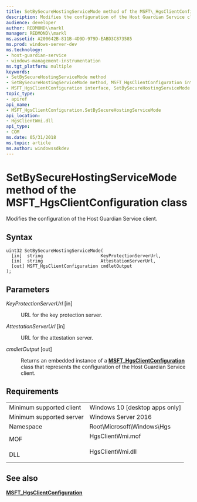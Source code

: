 ```yaml
---
title: SetBySecureHostingServiceMode method of the MSFT\_HgsClientConfiguration class
description: Modifies the configuration of the Host Guardian Service client.
audience: developer
author: REDMOND\\markl
manager: REDMOND\\markl
ms.assetid: A200642B-811B-4D9D-979D-EABD3C873585
ms.prod: windows-server-dev
ms.technology:
- host-guardian-service
- windows-management-instrumentation
ms.tgt_platform: multiple
keywords:
- SetBySecureHostingServiceMode method
- SetBySecureHostingServiceMode method, MSFT_HgsClientConfiguration interface
- MSFT_HgsClientConfiguration interface, SetBySecureHostingServiceMode method
topic_type:
- apiref
api_name:
- MSFT_HgsClientConfiguration.SetBySecureHostingServiceMode
api_location:
- HgsClientWmi.dll
api_type:
- COM
ms.date: 05/31/2018
ms.topic: article
ms.author: windowssdkdev
---
```


# SetBySecureHostingServiceMode method of the MSFT\_HgsClientConfiguration class

Modifies the configuration of the Host Guardian Service client.

## Syntax


```mof
uint32 SetBySecureHostingServiceMode(
  [in]  string                      KeyProtectionServerUrl,
  [in]  string                      AttestationServerUrl,
  [out] MSFT_HgsClientConfiguration cmdletOutput
);
```



## Parameters

<dl> <dt>

*KeyProtectionServerUrl* \[in\]
</dt> <dd>

URL for the key protection server.

</dd> <dt>

*AttestationServerUrl* \[in\]
</dt> <dd>

URL for the attestation server.

</dd> <dt>

*cmdletOutput* \[out\]
</dt> <dd>

Returns an embedded instance of a [**MSFT\_HgsClientConfiguration**](msft-hgsclientconfiguration.md) class that represents the configuration of the Host Guardian Service client.

</dd> </dl>

## Requirements



|                                     |                                                                                             |
|-------------------------------------|---------------------------------------------------------------------------------------------|
| Minimum supported client<br/> | Windows 10 \[desktop apps only\]<br/>                                                 |
| Minimum supported server<br/> | Windows Server 2016<br/>                                                              |
| Namespace<br/>                | Root\\Microsoft\\Windows\\Hgs<br/>                                                    |
| MOF<br/>                      | <dl> <dt>HgsClientWmi.mof</dt> </dl> |
| DLL<br/>                      | <dl> <dt>HgsClientWmi.dll</dt> </dl> |



## See also

<dl> <dt>

[**MSFT\_HgsClientConfiguration**](msft-hgsclientconfiguration.md)
</dt> </dl>

 

 





